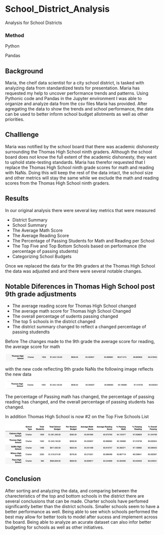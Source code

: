 # School_District_Analysis
Analysis for School Districts

### Method
Python

Pandas

## Background 
Maria, the cheif data scientist for a city school district, is tasked with analyzing data from standardized tests for presentation. Maria has requested my help to uncover performance trends and patterns.  Using Pythonic code and Pandas in the Jupyter environment I was able to organize and analyze data from the csv files Maria has provided. After agregating the data to show the trends and school performance, the data can be used to better inform school budget allotments as well as other priorities. 

## Challlenge
Maria was notified by the school board that there was academic dishonesty surrounding the Thomas High School ninth graders. Although the school board does not know the full extent of the academic dishonesty, they want to uphold state-testing standards. Maria has therefor requested that I replace the Thomas High School ninth grade scores for math and reading with NaNs.  Doing this will keep the rest of the data intact, the school size and other metrics will stay the same while we exclude the  math and reading scores from the Thomas High School ninth graders. 

## Results

In our original analysis there were several key metrics that were measured

 * District Summary
 * School Summary
 * The Average Math Score
 * The Average Reading Score
 * The Percentage of Passing Students for Math and Reading per School
 * The Top Five and Top Bottom Schools based on performance (the percentage of passing students)
 * Categorizing School Budgets 

Once we replaced the data for the 9th graders at the Thomas High School the data was adjusted and and there were several notable changes. 

## Notable Diferences in Thomas High School post 9th grade adjustments

 * The average reading score for Thomas High School changed
 * The average math score for Thomas high School Changed
 * The overall percentage of sudents passing changed
 * The top 5 schools in the district changed 
 * The district summary changed to reflect a changed percentage of passing studendts
 
 Before The changes made to the 9th grade the average score for reading, the average score for math
 
 
 ![before](https://github.com/Solrys/School_District_Analysis/blob/main/Resources/new%20school/THS_before.png)
 
 with the new code reflecting 9th grade NaNs the following image reflects the new data 
 
 ![after](https://github.com/Solrys/School_District_Analysis/blob/main/Resources/new%20school/THS_after.png) 
 
 The percentage of Passing math has changed, the percentage of passing reading has changed, and the overall percentage of passing students has changed. 
 
 In addition Thomas High School is now #2 on the Top Five Schools List
 
 ![Top 5](https://github.com/Solrys/School_District_Analysis/blob/main/Resources/new%20school/Top5.png)
 
 ## Conclusion
 
After sorting and analyzing the data, and comparing between the charecteristics of the top and bottom schools in the district there are several conclusions that can be made. Charter schools have perfomed significantly better than the district schools. Smaller schools seem to have a better performance as well. Being able to see which schools performed the best may allow for better tools to model after sucess and implement across the board. Being able to analyze an acurate dataset can also infor better budgeting for schools as well as other initiatives.  
 
 
 
   
 
 
